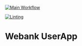 [![Main Workflow](https://github.com/ADORSYS-GIS/webank-UserApp/actions/workflows/main-workflow.yml/badge.svg)](https://github.com/ADORSYS-GIS/webank-UserApp/actions/workflows/main-workflow.yml)

[![Linting](https://github.com/ADORSYS-GIS/webank-UserApp/actions/workflows/linting.yml/badge.svg)](https://github.com/ADORSYS-GIS/webank-UserApp/actions/workflows/linting.yml)

# Webank UserApp
